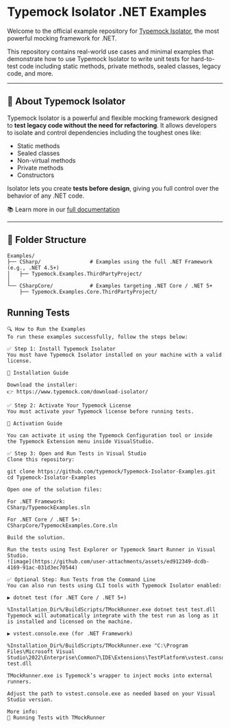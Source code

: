 # Typemock Isolator .NET Examples

Welcome to the official example repository for [Typemock Isolator](https://www.typemock.com/isolator/), the most powerful mocking framework for .NET.

This repository contains real-world use cases and minimal examples that demonstrate how to use Typemock Isolator to write unit tests for hard-to-test code including static methods, private methods, sealed classes, legacy code, and more.

---

## 🚀 About Typemock Isolator

Typemock Isolator is a powerful and flexible mocking framework designed to **test legacy code without the need for refactoring**. It allows developers to isolate and control dependencies including the toughest ones like:

- Static methods
- Sealed classes
- Non-virtual methods
- Private methods
- Constructors

Isolator lets you create **tests before design**, giving you full control over the behavior of any .NET code.

📚 Learn more in our [full documentation](https://www.typemock.com/docs/?book=Isolator&page=introduction.htm)

---

## 📁 Folder Structure

```plaintext
Examples/
├── CSharp/                # Examples using the full .NET Framework (e.g., .NET 4.5+)
│   ├── Typemock.Examples.ThirdPartyProject/
│
└── CSharpCore/            # Examples targeting .NET Core / .NET 5+
    ├── Typemock.Examples.Core.ThirdPartyProject/
```

## Running Tests
```plaintext
🔍 How to Run the Examples
To run these examples successfully, follow the steps below:

✅ Step 1: Install Typemock Isolator
You must have Typemock Isolator installed on your machine with a valid license.

🔗 Installation Guide

Download the installer:
👉 https://www.typemock.com/download-isolator/

✅ Step 2: Activate Your Typemock License
You must activate your Typemock license before running tests.

🔗 Activation Guide

You can activate it using the Typemock Configuration tool or inside the Typemock Extension menu inside VisualStudio.

✅ Step 3: Open and Run Tests in Visual Studio
Clone this repository:

git clone https://github.com/typemock/Typemock-Isolator-Examples.git
cd Typemock-Isolator-Examples

Open one of the solution files:

For .NET Framework:
CSharp/TypemockExamples.sln

For .NET Core / .NET 5+:
CSharpCore/TypemockExamples.Core.sln

Build the solution.

Run the tests using Test Explorer or Typemock Smart Runner in Visual Studio.
![image](https://github.com/user-attachments/assets/ed912349-dcdb-4169-91ac-031d3ec70544)

✅ Optional Step: Run Tests from the Command Line
You can also run tests using CLI tools with Typemock Isolator enabled:

▶️ dotnet test (for .NET Core / .NET 5+)

%Installation_Dir%/BuildScripts/TMockRunner.exe dotnet test test.dll
Typemock will automatically integrate with the test run as long as it is installed and licensed on the machine.

▶️ vstest.console.exe (for .NET Framework)

%Installation_Dir%/BuildScripts/TMockRunner.exe "C:\Program Files\Microsoft Visual Studio\2022\Enterprise\Common7\IDE\Extensions\TestPlatform\vstest.console.exe" test.dll

TMockRunner.exe is Typemock’s wrapper to inject mocks into external runners.

Adjust the path to vstest.console.exe as needed based on your Visual Studio version.

More info:
🔗 Running Tests with TMockRunner

```
